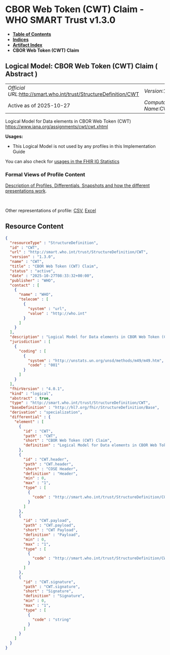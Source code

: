 # CBOR Web Token (CWT) Claim - WHO SMART Trust v1.3.0

* [**Table of Contents**](toc.md)
* [**Indices**](indices.md)
* [**Artifact Index**](artifacts.md)
* **CBOR Web Token (CWT) Claim**

## Logical Model: CBOR Web Token (CWT) Claim ( Abstract ) 

| | |
| :--- | :--- |
| *Official URL*:http://smart.who.int/trust/StructureDefinition/CWT | *Version*:1.3.0 |
| Active as of 2025-10-27 | *Computable Name*:CWT |

 
Logical Model for Data elements in CBOR Web Token (CWT) https://www.iana.org/assignments/cwt/cwt.xhtml 

**Usages:**

* This Logical Model is not used by any profiles in this Implementation Guide

You can also check for [usages in the FHIR IG Statistics](https://packages2.fhir.org/xig/smart.who.int.trust|current/StructureDefinition/CWT)

### Formal Views of Profile Content

 [Description of Profiles, Differentials, Snapshots and how the different presentations work](http://build.fhir.org/ig/FHIR/ig-guidance/readingIgs.html#structure-definitions). 

 

Other representations of profile: [CSV](StructureDefinition-CWT.csv), [Excel](StructureDefinition-CWT.xlsx) 



## Resource Content

```json
{
  "resourceType" : "StructureDefinition",
  "id" : "CWT",
  "url" : "http://smart.who.int/trust/StructureDefinition/CWT",
  "version" : "1.3.0",
  "name" : "CWT",
  "title" : "CBOR Web Token (CWT) Claim",
  "status" : "active",
  "date" : "2025-10-27T08:33:32+00:00",
  "publisher" : "WHO",
  "contact" : [
    {
      "name" : "WHO",
      "telecom" : [
        {
          "system" : "url",
          "value" : "http://who.int"
        }
      ]
    }
  ],
  "description" : "Logical Model for Data elements in CBOR Web Token (CWT) https://www.iana.org/assignments/cwt/cwt.xhtml",
  "jurisdiction" : [
    {
      "coding" : [
        {
          "system" : "http://unstats.un.org/unsd/methods/m49/m49.htm",
          "code" : "001"
        }
      ]
    }
  ],
  "fhirVersion" : "4.0.1",
  "kind" : "logical",
  "abstract" : true,
  "type" : "http://smart.who.int/trust/StructureDefinition/CWT",
  "baseDefinition" : "http://hl7.org/fhir/StructureDefinition/Base",
  "derivation" : "specialization",
  "differential" : {
    "element" : [
      {
        "id" : "CWT",
        "path" : "CWT",
        "short" : "CBOR Web Token (CWT) Claim",
        "definition" : "Logical Model for Data elements in CBOR Web Token (CWT) https://www.iana.org/assignments/cwt/cwt.xhtml"
      },
      {
        "id" : "CWT.header",
        "path" : "CWT.header",
        "short" : "COSE Header",
        "definition" : "Header",
        "min" : 0,
        "max" : "1",
        "type" : [
          {
            "code" : "http://smart.who.int/trust/StructureDefinition/COSEHeader"
          }
        ]
      },
      {
        "id" : "CWT.payload",
        "path" : "CWT.payload",
        "short" : "CWT Payload",
        "definition" : "Payload",
        "min" : 0,
        "max" : "1",
        "type" : [
          {
            "code" : "http://smart.who.int/trust/StructureDefinition/CWTPayload"
          }
        ]
      },
      {
        "id" : "CWT.signature",
        "path" : "CWT.signature",
        "short" : "Signature",
        "definition" : "Signature",
        "min" : 0,
        "max" : "1",
        "type" : [
          {
            "code" : "string"
          }
        ]
      }
    ]
  }
}

```
